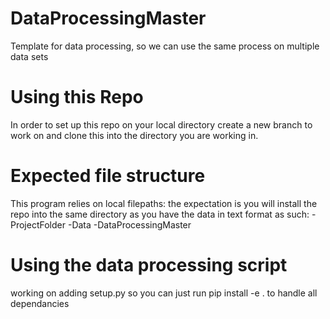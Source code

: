 # DataProcessingMaster
Template for data processing, so we can use the same process on multiple data sets

# Using this Repo
In order to set up this repo on your local directory create a new branch to work on and clone this into the directory you are working in.

# Expected file structure
This program relies on local filepaths:
the expectation is you will install the repo into the same directory as you have the data in text format as such:
-ProjectFolder
  -Data
  -DataProcessingMaster
  
# Using the data processing script
working on adding setup.py so you can just run pip install -e . to handle all dependancies
